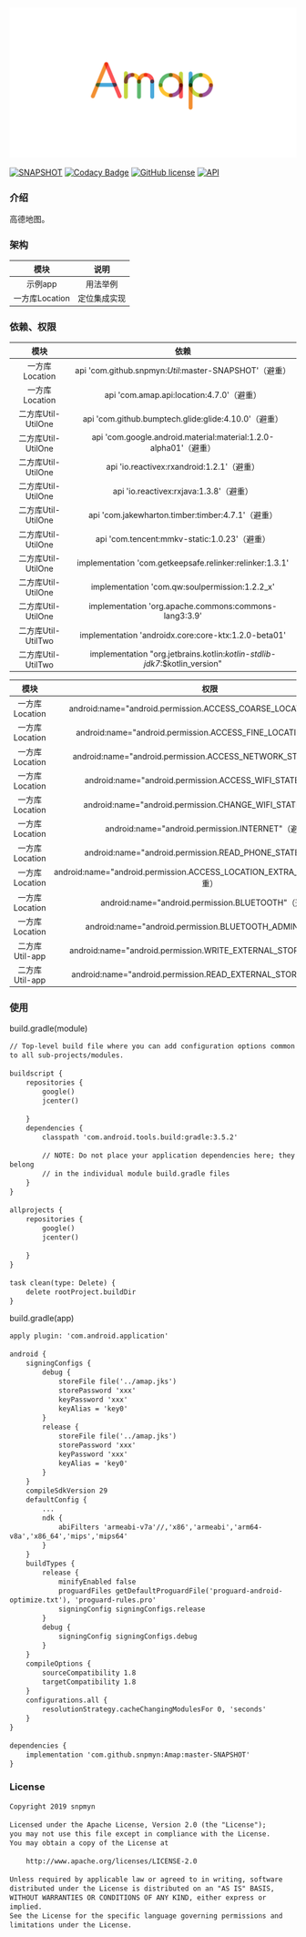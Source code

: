 <div align=center><img src="https://github.com/snpmyn/Amap/raw/master/image.png"/></div>

[![SNAPSHOT](https://jitpack.io/v/Jaouan/Revealator.svg)](https://jitpack.io/#snpmyn/Amap)
[![Codacy Badge](https://api.codacy.com/project/badge/Grade/a1c9a1b1d1ce4ca7a201ab93492bf6e0)](https://app.codacy.com/project/snpmyn/Amap/dashboard)
[![GitHub license](https://img.shields.io/badge/license-Apache%20License%202.0-blue.svg?style=flat)](https://www.apache.org/licenses/LICENSE-2.0)
[![API](https://img.shields.io/badge/API-19%2B-brightgreen.svg?style=flat)](https://android-arsenal.com/api?level=19)

### 介绍
高德地图。

### 架构

| 模块 | 说明 |
|:-:|:-:|
| 示例app | 用法举例 |
| 一方库Location | 定位集成实现 |

### 依赖、权限

| 模块 | 依赖 |
|:-:|:-:|
| 一方库Location | api 'com.github.snpmyn:*Util*:master-SNAPSHOT'（避重）|
| 一方库Location | api 'com.amap.api:location:4.7.0'（避重）|
| 二方库Util-UtilOne | api 'com.github.bumptech.glide:glide:4.10.0'（避重）|
| 二方库Util-UtilOne | api 'com.google.android.material:material:1.2.0-alpha01'（避重）|
| 二方库Util-UtilOne | api 'io.reactivex:rxandroid:1.2.1'（避重）|
| 二方库Util-UtilOne | api 'io.reactivex:rxjava:1.3.8'（避重）|
| 二方库Util-UtilOne | api 'com.jakewharton.timber:timber:4.7.1'（避重）|
| 二方库Util-UtilOne | api 'com.tencent:mmkv-static:1.0.23'（避重）|
| 二方库Util-UtilOne | implementation 'com.getkeepsafe.relinker:relinker:1.3.1' |
| 二方库Util-UtilOne | implementation 'com.qw:soulpermission:1.2.2_x' |
| 二方库Util-UtilOne | implementation 'org.apache.commons:commons-lang3:3.9' |
| 二方库Util-UtilTwo | implementation 'androidx.core:core-ktx:1.2.0-beta01' |
| 二方库Util-UtilTwo | implementation "org.jetbrains.kotlin:*kotlin-stdlib-jdk7*:$kotlin_version" |

| 模块 | 权限 |
|:-:|:-:|
| 一方库Location | android:name="android.permission.ACCESS_COARSE_LOCATION"（避重）|
| 一方库Location | android:name="android.permission.ACCESS_FINE_LOCATION"（避重）|
| 一方库Location | android:name="android.permission.ACCESS_NETWORK_STATE"（避重）|
| 一方库Location | android:name="android.permission.ACCESS_WIFI_STATE"（避重）|
| 一方库Location | android:name="android.permission.CHANGE_WIFI_STATE"（避重）|
| 一方库Location | android:name="android.permission.INTERNET"（避重）|
| 一方库Location | android:name="android.permission.READ_PHONE_STATE"（避重）|
| 一方库Location | android:name="android.permission.ACCESS_LOCATION_EXTRA_COMMANDS"（避重）|
| 一方库Location | android:name="android.permission.BLUETOOTH"（避重）|
| 一方库Location | android:name="android.permission.BLUETOOTH_ADMIN"（避重）|
| 二方库Util-app | android:name="android.permission.WRITE_EXTERNAL_STORAGE"（避重）|
| 二方库Util-app | android:name="android.permission.READ_EXTERNAL_STORAGE"（避重）|

### 使用
build.gradle(module)
```
// Top-level build file where you can add configuration options common to all sub-projects/modules.

buildscript {  
    repositories {
        google()
        jcenter()
                
    }
    dependencies {
        classpath 'com.android.tools.build:gradle:3.5.2'           

        // NOTE: Do not place your application dependencies here; they belong
        // in the individual module build.gradle files
    }
}

allprojects {
    repositories {
        google()
        jcenter()

    }
}

task clean(type: Delete) {
    delete rootProject.buildDir
}
```
build.gradle(app)
```
apply plugin: 'com.android.application'

android {
    signingConfigs {
        debug {
            storeFile file('../amap.jks')
            storePassword 'xxx'
            keyPassword 'xxx'
            keyAlias = 'key0'
        }
        release {
            storeFile file('../amap.jks')
            storePassword 'xxx'
            keyPassword 'xxx'
            keyAlias = 'key0'
        }
    }
    compileSdkVersion 29
    defaultConfig {
        ...
        ndk {
            abiFilters 'armeabi-v7a'//,'x86','armeabi','arm64-v8a','x86_64','mips','mips64'
        }
    }
    buildTypes {
        release {
            minifyEnabled false
            proguardFiles getDefaultProguardFile('proguard-android-optimize.txt'), 'proguard-rules.pro'
            signingConfig signingConfigs.release
        }
        debug {
            signingConfig signingConfigs.debug
        }
    }
    compileOptions {
        sourceCompatibility 1.8
        targetCompatibility 1.8
    }
    configurations.all {
        resolutionStrategy.cacheChangingModulesFor 0, 'seconds'
    }
}

dependencies {
    implementation 'com.github.snpmyn:Amap:master-SNAPSHOT'
}
```

### License
```
Copyright 2019 snpmyn

Licensed under the Apache License, Version 2.0 (the "License");
you may not use this file except in compliance with the License.
You may obtain a copy of the License at

    http://www.apache.org/licenses/LICENSE-2.0

Unless required by applicable law or agreed to in writing, software
distributed under the License is distributed on an "AS IS" BASIS,
WITHOUT WARRANTIES OR CONDITIONS OF ANY KIND, either express or implied.
See the License for the specific language governing permissions and
limitations under the License.
```

